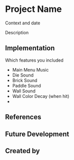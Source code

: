 # Project Name

Context and date

Description


## Implementation

Which features you included
  - Main Menu Music
  - Die Sound
  - Brick Sound
  - Paddle Sound
  - Wall Sound
  - Wall Color Decay (when hit)
  - 


## References


## Future Development


## Created by
